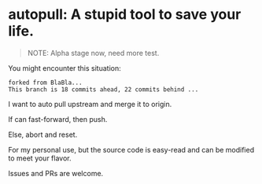 # autopull: A stupid tool to save your life.

> NOTE: Alpha stage now, need more test.

You might encounter this situation:

```
forked from BlaBla...
This branch is 18 commits ahead, 22 commits behind ...
```

I want to auto pull upstream and merge it to origin.

If can fast-forward, then push.

Else, abort and reset.

For my personal use, but the source code is easy-read and can be modified to meet your flavor.

Issues and PRs are welcome.
